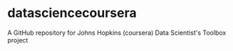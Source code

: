 # datasciencecoursera
A GitHub repository for Johns Hopkins (coursera) Data Scientist's Toolbox project
